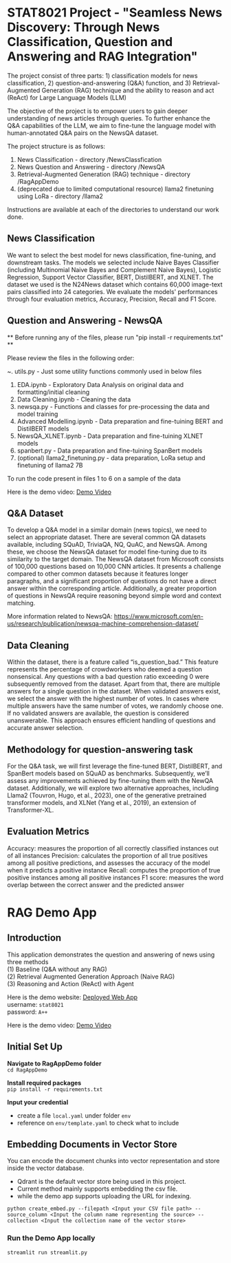 # STAT8021 Project - "Seamless News Discovery: Through News Classification, Question and Answering and RAG Integration"
The project consist of three parts: 1) classification models for news classification, 2) question-and-answering (Q&A) function, and 3) Retrieval-Augmented Generation (RAG) technique and the ability to reason and act (ReAct) for Large Language Models (LLM)

The objective of the project is to empower users to gain deeper understanding of news articles through queries. To further enhance the Q&A capabilities of the LLM, we aim to fine-tune the language model with human-annotated Q&A pairs on the NewsQA dataset.

The project structure is as follows:
1. News Classification - directory /NewsClassfication
2. News Question and Answering - directory /NewsQA
3. Retrieval-Augmented Generation (RAG) technique - directory /RagAppDemo
4. (deprecated due to limited computational resource) llama2 finetuning using LoRa - directory /llama2

Instructions are available at each of the directories to understand our work done.

## News Classification
We want to select the best model for news classification, fine-tuning, and downstream tasks. The models we selected include Naive Bayes Classifier (including Multinomial Naive Bayes and Complement Naive Bayes), Logistic Regression, Support Vector Classifier, BERT, DistilBERT, and XLNET. The dataset we used is the N24News dataset which contains 60,000 image-text pairs classified into 24 categories. We evaluate the models' performances through four evaluation metrics, Accuracy, Precision, Recall and F1 Score.


## Question and Answering - NewsQA
** Before running any of the files, please run "pip install -r requirements.txt" **

Please review the files in the following order:

~. utils.py - Just some utility functions commonly used in below files

1. EDA.ipynb - Exploratory Data Analysis on original data and formatting/initial cleaning
2. Data Cleaning.ipynb - Cleaning the data
3. newsqa.py - Functions and classes for pre-processing the data and model training
4. Advanced Modelling.ipynb - Data preparation and fine-tuining BERT and DistilBERT models
5. NewsQA_XLNET.ipynb - Data preparation and fine-tuining XLNET models 
6. spanbert.py - Data preparation and fine-tuining SpanBert models
7. (optional) llama2_finetuning.py - data preparation, LoRa setup and finetuning of llama2 7B

To run the code present in files 1 to 6 on a sample of the data

Here is the demo video: [Demo Video](https://youtu.be/I3ZkaD78Q4I) <be>


## Q&A Dataset
To develop a Q&A model in a similar domain (news topics), we need to select an appropriate dataset. There are several common QA datasets available, including SQuAD, TriviaQA, NQ, QuAC, and NewsQA. Among these, we choose the NewsQA dataset for model fine-tuning due to its similarity to the target domain. The NewsQA dataset from Microsoft consists of 100,000 questions based on 10,000 CNN articles. It presents a challenge compared to other common datasets because it features longer paragraphs, and a significant proportion of questions do not have a direct answer within the corresponding article. Additionally, a greater proportion of questions in NewsQA require reasoning beyond simple word and context matching.

More information related to NewsQA: https://www.microsoft.com/en-us/research/publication/newsqa-machine-comprehension-dataset/

## Data Cleaning
Within the dataset, there is a feature called “is_question_bad.” This feature represents the percentage of crowdworkers who deemed a question nonsensical. Any questions with a bad question ratio exceeding 0 were subsequently removed from the dataset. Apart from that, there are multiple answers for a single question in the dataset. When validated answers exist, we select the answer with the highest number of votes. In cases where multiple answers have the same number of votes, we randomly choose one. If no validated answers are available, the question is considered unanswerable. This approach ensures efficient handling of questions and accurate answer selection.

## Methodology for question-answering task
For the Q&A task, we will first leverage the fine-tuned BERT, DistilBERT, and SpanBert models based on SQuAD as benchmarks. Subsequently, we’ll assess any improvements achieved by fine-tuning them with the NewQA dataset. Additionally, we will explore two alternative approaches, including Llama2 (Touvron, Hugo, et al., 2023), one of the generative pretrained transformer models, and XLNet (Yang et al., 2019), an extension of Transformer-XL.

## Evaluation Metrics
Accuracy: measures the proportion of all correctly classified instances out of all instances
Precision: calculates the proportion of all true positives among all positive predictions, and assesses the accuracy of the model when it predicts a positive instance
Recall: computes the proportion of true positive instances among all positive instances
F1 score: measures the word overlap between the correct answer and the predicted answer

# RAG Demo App

## Introduction

This application demonstrates the question and answering of news using three methods <br>
(1) Baseline (Q&A without any RAG) <br>
(2) Retrieval Augmented Generation Approach (Naive RAG) <br>
(3) Reasoning and Action (ReAct) with Agent <br>

Here is the demo website:
[Deployed Web App](http://stat8021newsdemo.azurewebsites.net) <br>
username: `stat8021` <br>
password: `A++` <br>

Here is the demo video:
[Demo Video](https://vimeo.com/938652702?share=copy) <br>

## Initial Set Up
**Navigate to RagAppDemo folder** <br>
`cd RagAppDemo`

**Install required packages** <br>
`pip install -r requirements.txt`

**Input your credential**
- create a file `local.yaml` under folder `env`
- reference on `env/template.yaml` to check what to include <br>

## Embedding Documents in Vector Store
You can encode the document chunks into vector representation and store inside the vector database. <br>
- Qdrant is the default vector store being used in this project.
- Current method mainly supports embedding the csv file.
- while the demo app supports uploading the URL for indexing.
  
```
python create_embed.py --filepath <Input your CSV file path> --source_column <Input the column name representing the source> --collection <Input the collection name of the vector store>
```
### Run the Demo App locally
```
streamlit run streamlit.py
```
